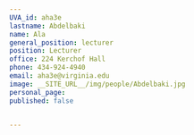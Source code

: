 ```yaml
---
UVA_id: aha3e
lastname: Abdelbaki
name: Ala
general_position: lecturer
position: Lecturer
office: 224 Kerchof Hall
phone: 434-924-4940
email: aha3e@virginia.edu
image: __SITE_URL__/img/people/Abdelbaki.jpg
personal_page:
published: false


---
```

